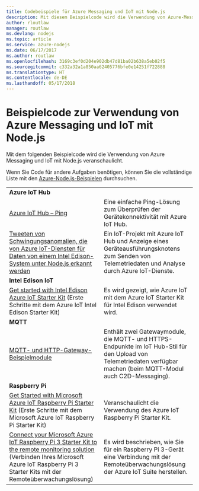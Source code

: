 ```yaml
---
title: Codebeispiele für Azure Messaging und IoT mit Node.js
description: Mit diesem Beispielcode wird die Verwendung von Azure-Messaging und IoT mit Node.js veranschaulicht.
author: rloutlaw
manager: routlaw
ms.devlang: nodejs
ms.topic: article
ms.service: azure-nodejs
ms.date: 06/17/2017
ms.author: routlaw
ms.openlocfilehash: 3169c3ef0d204e902db47d81ba02b638a5eb02f5
ms.sourcegitcommit: c332a32a1a850aa62405776bfe0e14251f722888
ms.translationtype: HT
ms.contentlocale: de-DE
ms.lasthandoff: 05/17/2018
---
```

# <a name="sample-code-for-using-azure-messaging-and-iot-with-nodejs"></a>Beispielcode zur Verwendung von Azure Messaging und IoT mit Node.js

Mit dem folgenden Beispielcode wird die Verwendung von Azure Messaging und IoT mit Node.js veranschaulicht.

Wenn Sie Code für andere Aufgaben benötigen, können Sie die vollständige Liste mit den [Azure-Node.js-Beispielen](https://azure.microsoft.com/resources/samples/?term=nodejs) durchsuchen.

| | |
|---|---|
| **Azure IoT Hub** ||
| [Azure IoT Hub – Ping](https://github.com/Azure-Samples/iot-hub-node-ping) | Eine einfache Ping-Lösung zum Überprüfen der Gerätekonnektivität mit Azure IoT Hub. |
| [Tweeten von Schwingungsanomalien, die von Azure IoT-Diensten für Daten von einem Intel Edison-System unter Node.js erkannt werden](https://azure.microsoft.com/resources/samples/iot-hub-nodejs-intel-edison-vibration-anomaly-detection/) | Ein IoT-Projekt mit Azure IoT Hub und Anzeige eines Geräteausführungsknotens zum Senden von Telemetriedaten und Analyse durch Azure IoT-Dienste. |
| **Intel Edison IoT** ||
| [Get started with Intel Edison Azure IoT Starter Kit](https://github.com/Azure-Samples/iot-hub-node-intel-edison-getstartedkit) (Erste Schritte mit dem Azure IoT Intel Edison Starter Kit) | Es wird gezeigt, wie Azure IoT mit dem Azure IoT Starter Kit für Intel Edison verwendet wird. |
| **MQTT** ||
| [MQTT- und HTTP-Gateway-Beispielmodule](https://github.com/Azure-Samples/iot-gateway-mqtt-http) | Enthält zwei Gatewaymodule, die MQTT- und HTTPS-Endpunkte im IoT Hub-Stil für den Upload von Telemetriedaten verfügbar machen (beim MQTT-Modul auch C2D-Messaging). |
| **Raspberry Pi** ||
| [Get Started with Microsoft Azure IoT Raspberry Pi Starter Kit](https://github.com/Azure-Samples/iot-hub-node-raspberrypi-getting-started) (Erste Schritte mit dem Microsoft Azure IoT Raspberry Pi Starter Kit) | Veranschaulicht die Verwendung des Azure IoT Raspberry Pi Starter Kit. |
| [Connect your Microsoft Azure IoT Raspberry Pi 3 Starter Kit to the remote monitoring solution](https://azure.microsoft.com/resources/samples/iot-remote-monitoring-node-raspberrypi-getstartedkit/) (Verbinden Ihres Microsoft Azure IoT Raspberry Pi 3 Starter Kits mit der Remoteüberwachungslösung) | Es wird beschrieben, wie Sie für ein Raspberry Pi 3-Gerät eine Verbindung mit der Remoteüberwachungslösung der Azure IoT Suite herstellen. |
